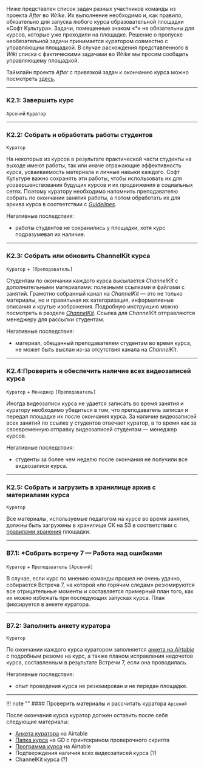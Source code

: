 Ниже представлен список задач разных участников команды из проекта *After* во *Wrike*. Их выполнение необходимо и, как правило, обязательно для запуска любого курса образовательной площадки «Софт Культура». Задачи, помещенные знаком «\*» не обязательны для курсов, которые уже проходили на площадке. Решение о пропуске необязательной задачи принимается куратором совместно с управляющим площадкой. В случае расхождения представленного в *Wiki* списка с фактическими задачами во *Wrike* мы просим сообщать управляющему площадкой.

Таймлайн проекта *After* с привязкой задач к окончанию курса можно посмотреть [здесь](https://www.wrike.com/timeline/index.html?id=GbRic1KMzYZzCAFOpIqUncFird5jqSJp|IEYTGMJVGA3TGLSTGY).

***

### K2.1: Завершить курс
`Арсений` `Куратор`

***

### К2.2: Собрать и обработать работы студентов
`Куратор`

На некоторых из курсов в результате практической части студенты на выходе имеют работы, так или иначе отражающие эффективность курса, усваиваемость материала и личные навыки каждого. Софт Культуре важно сохранять эти работы, чтобы использовать их для усовершенствования будущих курсов и их продвижения в социальных сетях. Поэтому куратору необходимо напомнить преподавателю собрать по окончании занятия работы, а потом обработать их для архива курса в соответствии с [*Guidelines*](http://www.softculture.cc/guidelines/archive).

Негативные последствия:

* работы студентов не сохранились у площадки, хотя курс подразумевал их наличие.

***

### K2.3: Собрать или обновить ChannelKit курса
`Куратор` + `[Преподаватель]`

Студентам по окончании каждого курса высылается *ChannelKit* с дополнительными материалами: полезными ссылками и файлами с занятий. Грамотно собранный канал на *ChannelKit* — это не только материалы, но и правильная их категоризация, информативные описания и крутые изображения. Подробную инструкцию можно посмотреть в разделе [*ChannelKit*](ins_04_channelkit/). Ссылка для *ChannelKit* отправляются менеджеру для рассылки студентам.

Негативные последствия:

* материал, обещанный преподавателем студентам во время курса, не может быть выслан из-за отсутствия канала на *ChannelKit*.

***

### K2.4:Проверить и обеспечить наличие всех видеозаписей курса
`Куратор` + `Менеджер` `[Преподаватель]`

Иногда видеозаписи курса не удается записать во время занятия и куратору необходимо убедиться в том, что преподаватель записал и передал площадке их после окончания курса. За наличие видеозаписей всех занятий по ссылке у студентов отвечает куратор, в то время как за своевременную отправку видеозаписей студентам — менеджер курсов.

Негативные последствия:

* студенты за более чем неделю после окончания не получили все видеозаписи курса.

***

### К2.5: Собрать и загрузить в хранилище архив с материалами курса
`Куратор`

Все материалы, используемые педагогом на курсе во время занятия, должны быть загружены в хранилище СК на S3 в соответствии с [правилами хранения](???) площадки.

***

### В7.1: \*Собрать встречу 7 — Работа над ошибками
`Куратор` + `Преподаватель` `[Арсений]`

В случае, если курс по мнению команды прошел не очень удачно, собирается Встреча 7, на которой «по горячим следам» резюмируются все отрицательные моменты и составляется примерный план того, как их можно избежать при последующих запусках курса. План фиксируется в анкете куратора.

***

### В7.2: Заполнить анкету куратора
`Куратор`

По окончании каждого курса куратором заполняется [анкета на *Airtable*](https://airtable.com/shrT6wDgYnFffff1F) с подробным резюме на курс, а также планом исправления недочетов курса, составленным в результате Встречи 7, если она проводилась.

Негативные последствия:

* опыт проведения курса не резюмирован и не передан площадке.

***

!!! note ""
	#### Проверить материалы и рассчитать куратора
	`Арсений`

После окончания курса куратор должен оставить после себя следующие материалы:

* [Анкета куратора](https://airtable.com/tblzyWJu38aiKJ4Jq/viwRaoBVtKDnnGlbi) на Airtable
* [Папка курса](https://drive.google.com/drive/folders/0B5qjfzZK1JMzRlkwUVpQNmVmY1U) на GD с принтскрином проверочного скрипта
* [Программа курса](https://airtable.com/tblvcM3J410UAsbjw) на Airtable
* Подтверждения наличия всех видеозаписей курса (?)
* ChannelKit курса (?)
